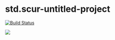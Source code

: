 # std.scur-untitled-project

[![Build Status](https://magnum.travis-ci.com/SarenCurrie/the-tower.svg?token=PpqedDmGK3qwq5Ez7x4Y&branch=master)](https://magnum.travis-ci.com/SarenCurrie/std.scur-untitled-project)

![](http://i.imgur.com/53qBuqa.png)
